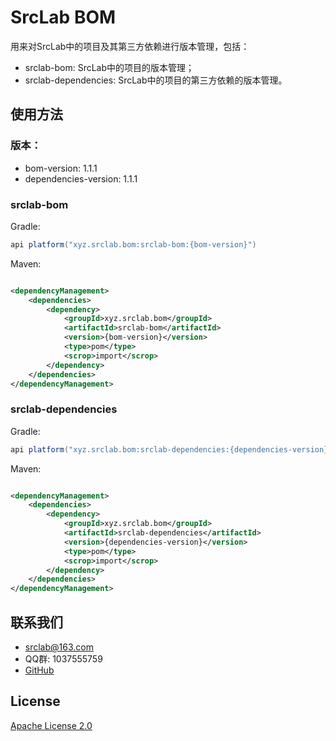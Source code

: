 # SrcLab BOM

用来对SrcLab中的项目及其第三方依赖进行版本管理，包括：

* srclab-bom: SrcLab中的项目的版本管理；
* srclab-dependencies: SrcLab中的项目的第三方依赖的版本管理。

## 使用方法

### 版本：

* bom-version: 1.1.1
* dependencies-version: 1.1.1

### srclab-bom

Gradle:

```groovy
api platform("xyz.srclab.bom:srclab-bom:{bom-version}")
```

Maven:

```xml

<dependencyManagement>
    <dependencies>
        <dependency>
            <groupId>xyz.srclab.bom</groupId>
            <artifactId>srclab-bom</artifactId>
            <version>{bom-version}</version>
            <type>pom</type>
            <scrop>import</scrop>
        </dependency>
    </dependencies>
</dependencyManagement>
```

### srclab-dependencies

Gradle:

```groovy
api platform("xyz.srclab.bom:srclab-dependencies:{dependencies-version}")
```

Maven:

```xml

<dependencyManagement>
    <dependencies>
        <dependency>
            <groupId>xyz.srclab.bom</groupId>
            <artifactId>srclab-dependencies</artifactId>
            <version>{dependencies-version}</version>
            <type>pom</type>
            <scrop>import</scrop>
        </dependency>
    </dependencies>
</dependencyManagement>
```

## 联系我们

* <srclab@163.com>
* QQ群: 1037555759
* [GitHub](https://github.com/srclab-projects/srclab-bom)

## License

[Apache License 2.0](https://www.apache.org/licenses/LICENSE-2.0)